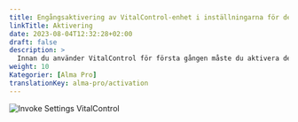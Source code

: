 ```yaml
---
title: Engångsaktivering av VitalControl-enhet i inställningarna för den automatiska mataren
linkTitle: Aktivering
date: 2023-08-04T12:32:28+02:00
draft: false
description: >
  Innan du använder VitalControl för första gången måste du aktivera den en gång i inställningarna för Alma Pro-mataren.
weight: 10
Kategorier: [Alma Pro]
translationKey: alma-pro/activation
---
```


![Invoke Settings VitalControl](../images/open-settings-vitalcontrol.png "Öppna inställningsmenyn VitalControl")
